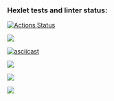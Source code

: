 ### Hexlet tests and linter status:
[![Actions Status](https://github.com/Seawis/frontend-project-44/workflows/hexlet-check/badge.svg)](https://github.com/Seawis/frontend-project-44/actions)

<a href="https://codeclimate.com/github/Seawis/frontend-project-44/maintainability"><img src="https://api.codeclimate.com/v1/badges/8de6bf5819b56a57f014/maintainability" /></a>

[![asciicast](https://asciinema.org/a/673549.svg)](https://asciinema.org/a/673549)

<a href="https://asciinema.org/a/673549" target="_blank"><img src="https://asciinema.org/a/673549.svg" /></a>

<a href="https://asciinema.org/a/674408" target="_blank"><img src="https://asciinema.org/a/674408.svg" /></a>

<a href="https://asciinema.org/a/674512" target="_blank"><img src="https://asciinema.org/a/674512.svg" /></a>
